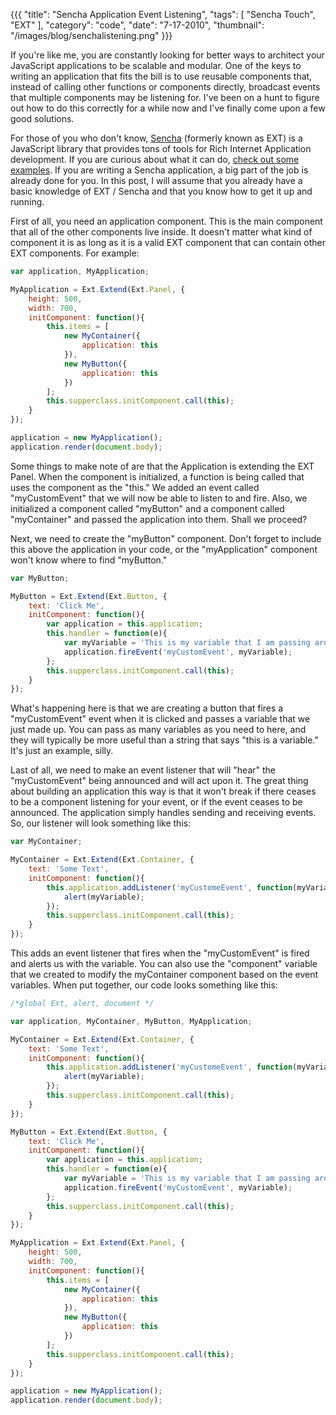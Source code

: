 {{{
    "title": "Sencha Application Event Listening",
    "tags": [ "Sencha Touch", "EXT" ],
    "category": "code",
    "date": "7-17-2010",
    "thumbnail": "/images/blog/senchalistening.png"
}}}

If you're like me, you are constantly looking for better ways to architect your JavaScript applications to be scalable and modular.  One of the keys to writing an application that fits the bill is to use reusable components that, instead of calling other functions or components directly, broadcast events that multiple components may be listening for.  I've been on a hunt to figure out how to do this correctly for a while now and I've finally come upon a few good solutions.

For those of you who don't know, [Sencha](http://sencha.com) (formerly known as EXT) is a JavaScript library that provides tons of tools for Rich Internet Application development.  If you are curious about what it can do, [check out some examples](http://www.sencha.com/deploy/dev/examples/).  If you are writing a Sencha application, a big part of the job is already done for you.  In this post, I will assume that you already have a basic knowledge of EXT / Sencha and that you know how to get it up and running.

First of all, you need an application component.  This is the main component that all of the other components live inside.  It doesn't matter what kind of component it is as long as it is a valid EXT component that can contain other EXT components.  For example:

```javascript
var application, MyApplication;

MyApplication = Ext.Extend(Ext.Panel, {
    height: 500,
    width: 700,
    initComponent: function(){
        this.items = [
            new MyContainer({
                application: this
            }),
            new MyButton({
                application: this
            })
        ];
        this.supperclass.initComponent.call(this);
    }
});

application = new MyApplication();
application.render(document.body);
```

Some things to make note of are that the Application is extending the EXT Panel.  When the component is initialized, a function is being called that uses the component as the "this."  We added an event called "myCustomEvent" that we will now be able to listen to and fire.  Also, we initialized a component called "myButton" and a component called "myContainer" and passed the application into them.  Shall we proceed?

Next, we need to create the "myButton" component.  Don't forget to include this above the application in your code, or the "myApplication" component won't know where to find "myButton."

```javascript
var MyButton;

MyButton = Ext.Extend(Ext.Button, {
    text: 'Click Me',
    initComponent: function(){
        var application = this.application;
        this.handler = function(e){
            var myVariable = 'This is my variable that I am passing around';
            application.fireEvent('myCustomEvent', myVariable);
        };
        this.supperclass.initComponent.call(this);
    }
});
```

What's happening here is that we are creating a button that fires a "myCustomEvent" event when it is clicked and passes a variable that we just made up.  You can pass as many variables as you need to here, and they will typically be more useful than a string that says "this is a variable."  It's just an example, silly.

Last of all, we need to make an event listener that will "hear" the "myCustomEvent" being announced and will act upon it.  The great thing about building an application this way is that it won't break if there ceases to be a component listening for your event, or if the event ceases to be announced.  The application simply handles sending and receiving events.  So, our listener will look something like this:

```javascript
var MyContainer;

MyContainer = Ext.Extend(Ext.Container, {
    text: 'Some Text',
    initComponent: function(){
        this.application.addListener('myCustomeEvent', function(myVariable){
            alert(myVariable);
        });
        this.supperclass.initComponent.call(this);
    }
});
```

This adds an event listener that fires when the "myCustomEvent" is fired and alerts us with the variable.  You can also use the "component" variable that we created to modify the myContainer component based on the event variables.  When put together, our code looks something like this:

```javascript
/*global Ext, alert, document */

var application, MyContainer, MyButton, MyApplication;

MyContainer = Ext.Extend(Ext.Container, {
    text: 'Some Text',
    initComponent: function(){
        this.application.addListener('myCustomeEvent', function(myVariable){
            alert(myVariable);
        });
        this.supperclass.initComponent.call(this);
    }
});

MyButton = Ext.Extend(Ext.Button, {
    text: 'Click Me',
    initComponent: function(){
        var application = this.application;
        this.handler = function(e){
            var myVariable = 'This is my variable that I am passing around';
            application.fireEvent('myCustomEvent', myVariable);
        };
        this.supperclass.initComponent.call(this);
    }
});

MyApplication = Ext.Extend(Ext.Panel, {
    height: 500,
    width: 700,
    initComponent: function(){
        this.items = [
            new MyContainer({
                application: this
            }),
            new MyButton({
                application: this
            })
        ];
        this.supperclass.initComponent.call(this);
    }
});

application = new MyApplication();
application.render(document.body);
```